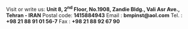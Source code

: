 Visit or write us:
__Unit 8, 2<sup>nd</sup> Floor, No.1908, Zandie Bldg.,
Vali Asr Ave., Tehran - IRAN__
Postal code: __1415884943__
Email : __bmpinst@aol.com__
Tel. : __+98 21 88 91 01 56-7__
Fax : __+98 21 88 92 67 90__